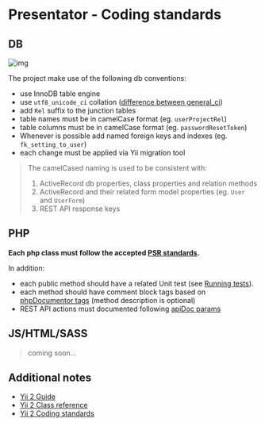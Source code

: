 Presentator - Coding standards
======================================================================

## DB

![img](erd.png)

The project make use of the following db conventions:

- use InnoDB table engine
- use `utf8_unicode_ci` collation ([difference between general_ci](http://stackoverflow.com/questions/766809/whats-the-difference-between-utf8-general-ci-and-utf8-unicode-ci#answer-766996))
- add `Rel` suffix to the junction tables
- table names must be in camelCase format (eg. `userProjectRel`)
- table columns must be in camelCase format (eg. `passwordResetToken`)
- Whenever is possible add named foreign keys and indexes (eg. `fk_setting_to_user`)
- each change must be applied via Yii migration tool

> The camelCased naming is used to be consistent with:
> 1. ActiveRecord db properties, class properties and relation methods
> 2. ActiveRecord and their related form model properties (eg. `User` and `UserForm`)
> 3. REST API response keys


## PHP

**Each php class must follow the accepted [PSR standards](http://www.php-fig.org/psr/#accepted).**

In addition:

- each public method should have a related Unit test (see [Running tests](start-tests.md)).
- each method should have comment block tags based on [phpDocumentor tags](https://phpdoc.org/docs/latest/internals/tags.html) (method description is optional)
- REST API actions must documented following [apiDoc params](http://apidocjs.com/#params)


## JS/HTML/SASS

> coming soon...


## Additional notes

- [Yii 2 Guide](http://www.yiiframework.com/doc-2.0/guide-index.html)
- [Yii 2 Class reference](http://www.yiiframework.com/doc-2.0/index.html)
- [Yii 2 Coding standards](https://github.com/yiisoft/yii2-coding-standards)
